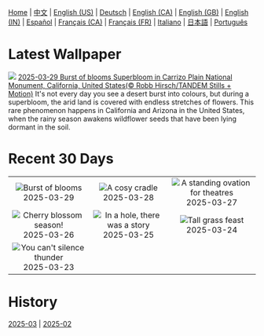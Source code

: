 [Home](../README.md) | [中文](zh-CN.md) | [English (US)](en-US.md) | [Deutsch](de-DE.md) | [English (CA)](en-CA.md) | [English (GB)](en-GB.md) | [English (IN)](en-IN.md) | [Español](es-ES.md) | [Français (CA)](fr-CA.md) | [Français (FR)](fr-FR.md) | [Italiano](it-IT.md) | [日本語](ja-JP.md) | [Português](pt-BR.md)

# Latest Wallpaper
![](https://www.bing.com/th?id=OHR.CarrizoBloom_EN-CA9693070982_UHD.jpg)
[2025-03-29 Burst of blooms Superbloom in Carrizo Plain National Monument, California, United States(© Robb Hirsch/TANDEM Stills + Motion)](https://www.bing.com/th?id=OHR.CarrizoBloom_EN-CA9693070982_UHD.jpg)
It's not every day you see a desert burst into colours, but during a superbloom, the arid land is covered with endless stretches of flowers. This rare phenomenon happens in California and Arizona in the United States, when the rainy season awakens wildflower seeds that have been lying dormant in the soil.

# Recent 30 Days
|  |  |  |
|:---:|:---:|:---:|
| ![](https://www.bing.com/th?id=OHR.CarrizoBloom_EN-CA9693070982_400x240.jpg "Burst of blooms") 2025-03-29 | ![](https://www.bing.com/th?id=OHR.NestingMonarch_EN-CA9445717272_400x240.jpg "A cosy cradle") 2025-03-28 | ![](https://www.bing.com/th?id=OHR.OdeonAthens_EN-CA9280527970_400x240.jpg "A standing ovation for theatres") 2025-03-27 |
| ![](https://www.bing.com/th?id=OHR.Cherry25Blossom_EN-CA1808645687_400x240.jpg "Cherry blossom season!") 2025-03-26 | ![](https://www.bing.com/th?id=OHR.HobbitHole_EN-CA8754229294_400x240.jpg "In a hole, there was a story") 2025-03-25 | ![](https://www.bing.com/th?id=OHR.ElephantGrass_EN-CA8436870295_400x240.jpg "Tall grass feast") 2025-03-24 |
| ![](https://www.bing.com/th?id=OHR.NebraskaStorm_EN-CA8250611097_400x240.jpg "You can't silence thunder") 2025-03-23 |  |  |

# History
[2025-03](../archives/wallpaper/en-CA/w_2025_03.md) | [2025-02](../archives/wallpaper/en-CA/w_2025_02.md)
